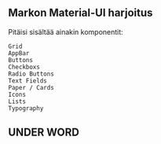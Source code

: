 


## Markon Material-UI harjoitus

Pitäisi sisältää ainakin komponentit:

    Grid
    AppBar
    Buttons
    Checkboxs
    Radio Buttons
    Text Fields
    Paper / Cards
    Icons
    Lists
    Typography


## UNDER WORD